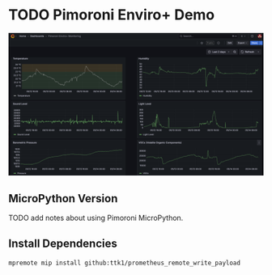 # TODO Pimoroni Enviro+ Demo

![A Grafana dashboard showing output from this project](pimoroni_enviro_plus_dashboard_example.png)

## MicroPython Version

TODO add notes about using Pimoroni MicroPython.

## Install Dependencies

```bash
mpremote mip install github:ttk1/prometheus_remote_write_payload
```
